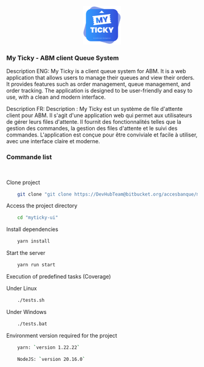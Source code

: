 <p>
	<div align="center">
		<img src="./src/presentation/assets/image/icons/myticky/MyTickLogo_512.webp" alt="logo" width="100px" height="auto" />
	</div>
	<div align="left">
		<h3>My Ticky - ABM client Queue System</h3>
        <p>
            Description ENG: My Ticky is a client queue system for ABM. It is a web application that allows users to manage their queues and view their orders. It provides features such as order management, queue management, and order tracking. The application is designed to be user-friendly and easy to use, with a clean and modern interface.
        </p>
        <p>
            Description FR: Description : My Ticky est un système de file d'attente client pour ABM. Il s'agit d'une application web qui permet aux utilisateurs de gérer leurs files d'attente. Il fournit des fonctionnalités telles que la gestion des commandes, la gestion des files d'attente et le suivi des commandes. L'application est conçue pour être conviviale et facile à utiliser, avec une interface claire et moderne.
        </p>
	</div>

<div align="left">
    <h3>Commande list</h3>
</div>

</br>
<p>Clone project</p>

```bash
	git clone "git clone https://DevHubTeam@bitbucket.org/accesbanque/myticky-ui.git"
```
Access the project directory

```bash
	cd "myticky-ui"
```

Install dependencies

```bash
	yarn install
```

Start the server

```bash
	yarn run start
```

Execution of predefined tasks (Coverage)

Under Linux
```bash
	./tests.sh
```
Under Windows
```bash
	./tests.bat
```

<p>Environment version required for the project</p>

```bash
	yarn: `version 1.22.22`
```

```bash
	NodeJS: `version 20.16.0`
```
